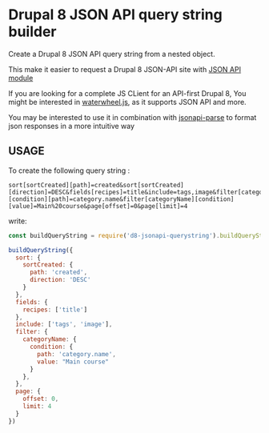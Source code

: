 # Drupal 8 JSON API query string builder

Create a Drupal 8 JSON API query string from a nested object.

This make it easier to request a Drupal 8 JSON-API site with [JSON API module](https://www.drupal.org/project/jsonapi)

If you are looking for a complete JS CLient for an API-first Drupal 8, You might be interested in [waterwheel.js](https://www.npmjs.com/package/waterwheel), as it supports JSON API and more.

You may be interested to use it in combination with [jsonapi-parse](https://www.npmjs.com/package/jsonapi-parse) to format json responses
in a more intuitive way

## USAGE

To create the following query string :

```
sort[sortCreated][path]=created&sort[sortCreated][direction]=DESC&fields[recipes]=title&include=tags,image&filter[categoryName][condition][path]=category.name&filter[categoryName][condition][value]=Main%20course&page[offset]=0&page[limit]=4
```

write: 

```javascript
const buildQueryString = require('d8-jsonapi-querystring').buildQueryString

buildQueryString({
  sort: {
    sortCreated: {
      path: 'created',
      direction: 'DESC'
    }
  },
  fields: {
    recipes: ['title']
  },
  include: ['tags', 'image'],
  filter: {
    categoryName: {
      condition: {
        path: 'category.name',
        value: "Main course"
      }
    },
  },
  page: {
    offset: 0,
    limit: 4
  }
})
```
